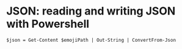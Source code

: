 # JSON: reading and writing JSON with Powershell



	$json = Get-Content $emojiPath | Out-String | ConvertFrom-Json


